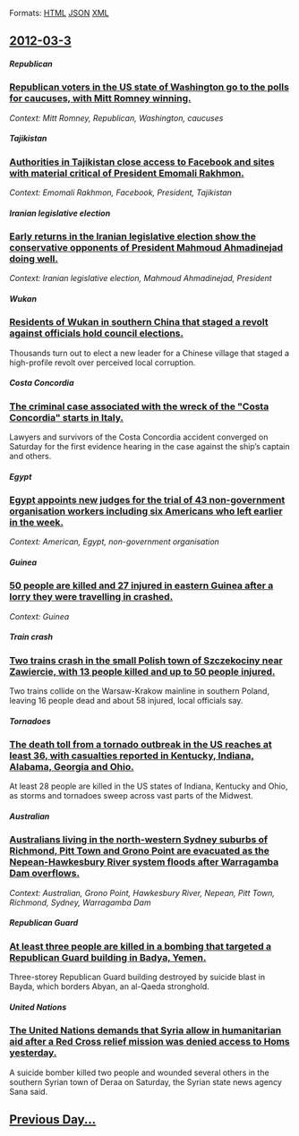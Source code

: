 
Formats: [HTML](2012/03/3/index.html)  [JSON](2012/03/3/index.json)  [XML](2012/03/3/index.xml)  

## [2012-03-3](/news/2012/03/3/index.md)

##### Republican
### [Republican voters in the US state of Washington go to the polls for caucuses, with Mitt Romney winning. ](/news/2012/03/3/republican-voters-in-the-us-state-of-washington-go-to-the-polls-for-caucuses-with-mitt-romney-winning.md)
_Context: Mitt Romney, Republican, Washington, caucuses_

##### Tajikistan
### [Authorities in Tajikistan close access to Facebook and sites with material critical of President Emomali Rakhmon. ](/news/2012/03/3/authorities-in-tajikistan-close-access-to-facebook-and-sites-with-material-critical-of-president-emomali-rakhmon.md)
_Context: Emomali Rakhmon, Facebook, President, Tajikistan_

##### Iranian legislative election
### [Early returns in the Iranian legislative election show the conservative opponents of President Mahmoud Ahmadinejad doing well. ](/news/2012/03/3/early-returns-in-the-iranian-legislative-election-show-the-conservative-opponents-of-president-mahmoud-ahmadinejad-doing-well.md)
_Context: Iranian legislative election, Mahmoud Ahmadinejad, President_

##### Wukan
### [Residents of Wukan in southern China that staged a revolt against officials hold council elections. ](/news/2012/03/3/residents-of-wukan-in-southern-china-that-staged-a-revolt-against-officials-hold-council-elections.md)
Thousands turn out to elect a new leader for a Chinese village that staged a high-profile revolt over perceived local corruption.

##### Costa Concordia
### [The criminal case associated with the wreck of the "Costa Concordia" starts in Italy. ](/news/2012/03/3/the-criminal-case-associated-with-the-wreck-of-the-costa-concordia-starts-in-italy.md)
Lawyers and survivors of the Costa Concordia accident converged on Saturday for the first evidence hearing in the case against the ship’s captain and others.

##### Egypt
### [Egypt appoints new judges for the trial of 43 non-government organisation workers including six Americans who left earlier in the week. ](/news/2012/03/3/egypt-appoints-new-judges-for-the-trial-of-43-non-government-organisation-workers-including-six-americans-who-left-earlier-in-the-week.md)
_Context: American, Egypt, non-government organisation_

##### Guinea
### [50 people are killed and 27 injured in eastern Guinea after a lorry they were travelling in crashed. ](/news/2012/03/3/50-people-are-killed-and-27-injured-in-eastern-guinea-after-a-lorry-they-were-travelling-in-crashed.md)
_Context: Guinea_

##### Train crash
### [Two trains crash in the small Polish town of Szczekociny near Zawiercie, with 13 people killed and up to 50 people injured. ](/news/2012/03/3/two-trains-crash-in-the-small-polish-town-of-szczekociny-near-zawiercie-with-13-people-killed-and-up-to-50-people-injured.md)
Two trains collide on the Warsaw-Krakow mainline in southern Poland, leaving 16 people dead and about 58 injured, local officials say.

##### Tornadoes
### [The death toll from a tornado outbreak in the US reaches at least 36, with casualties reported in Kentucky, Indiana, Alabama, Georgia and Ohio. ](/news/2012/03/3/the-death-toll-from-a-tornado-outbreak-in-the-us-reaches-at-least-36-with-casualties-reported-in-kentucky-indiana-alabama-georgia-and-oh.md)
At least 28 people are killed in the US states of Indiana, Kentucky and Ohio, as storms and tornadoes sweep across vast parts of the Midwest.

##### Australian
### [Australians living in the north-western Sydney suburbs of Richmond, Pitt Town and Grono Point are evacuated as the Nepean-Hawkesbury River system floods after Warragamba Dam overflows. ](/news/2012/03/3/australians-living-in-the-north-western-sydney-suburbs-of-richmond-pitt-town-and-grono-point-are-evacuated-as-the-nepean-hawkesbury-river-s.md)
_Context: Australian, Grono Point, Hawkesbury River, Nepean, Pitt Town, Richmond, Sydney, Warragamba Dam_

##### Republican Guard
### [At least three people are killed in a bombing that targeted a Republican Guard building in Badya, Yemen. ](/news/2012/03/3/at-least-three-people-are-killed-in-a-bombing-that-targeted-a-republican-guard-building-in-badya-yemen.md)
Three-storey Republican Guard building destroyed by suicide blast in Bayda, which borders Abyan, an al-Qaeda stronghold.

##### United Nations
### [The United Nations demands that Syria allow in humanitarian aid after a Red Cross relief mission was denied access to Homs yesterday. ](/news/2012/03/3/the-united-nations-demands-that-syria-allow-in-humanitarian-aid-after-a-red-cross-relief-mission-was-denied-access-to-homs-yesterday.md)
A suicide bomber killed two people and wounded several others in the southern Syrian town of Deraa on Saturday, the Syrian state news agency Sana said.

## [Previous Day...](/news/2012/03/2/index.md)

